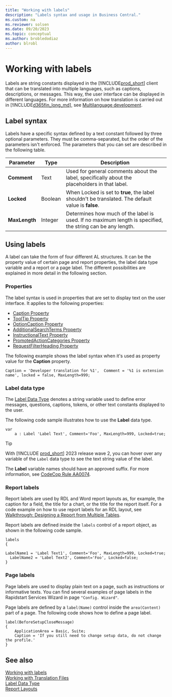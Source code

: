 ```yaml
---
title: "Working with labels"
description: "Labels syntax and usage in Business Central."
ms.custom: na
ms.reviewer: solsen
ms.date: 09/20/2023
ms.topic: conceptual
ms.author: brobledodiaz
author: blrobl
---
```


# Working with labels

Labels are string constants displayed in the [!INCLUDE[prod_short](includes/prod_short.md)] client that can be translated into multiple languages, such as captions, descriptions, or messages. This way, the user interface can be displayed in different languages. For more information on how translation is carried out in [!INCLUDE[d365fin_long_md](includes/d365fin_long_md.md)], see [Multilanguage development](devenv-work-with-translation-files.md).

## Label syntax

Labels have a specific syntax defined by a text constant followed by three optional parameters. They must be comma-separated, but the order of the parameters isn't enforced. The parameters that you can set are described in the following table.

| Parameter   | Type  | Description|
|-------------|-------|--------------|
|**Comment**  |Text   | Used for general comments about the label, specifically about the placeholders in that label.|
|**Locked**   |Boolean| When Locked is set to **true**, the label shouldn't be translated. The default value is **false**.|
|**MaxLength**|Integer| Determines how much of the label is used. If no maximum length is specified, the string can be any length.|

## Using labels

A label can take the form of four different AL structures. It can be the property value of certain page and report properties, the label data type variable and a report or a page label. The different possibilities are explained in more detail in the following section.

### Properties

The label syntax is used in properties that are set to display text on the user interface. It applies to the following properties:

- [Caption Property](properties/devenv-caption-property.md)
- [ToolTip Property](properties/devenv-tooltip-property.md)
- [OptionCaption Property](properties/devenv-optioncaption-property.md)
- [AdditionalSearchTerms Property](properties/devenv-additionalsearchterms-property.md)
- [InstructionalText Property](properties/devenv-instructionaltext-property.md)
- [PromotedActionCategories Property](properties/devenv-promotedactioncategories-property.md)
- [RequestFilterHeading Property](properties/devenv-requestfilterheading-property.md)

The following example shows the label syntax when it's used as property value for the **Caption** property.

```AL
Caption = 'Developer translation for %1',  Comment = '%1 is extension name', locked = false, MaxLength=999;
```

### Label data type

The [Label Data Type](methods-auto/label/label-data-type.md) denotes a string variable used to define error messages, questions, captions, tokens, or other text constants displayed to the user. 

The following code sample illustrates how to use the **Label** data type.

```AL
var
    a : Label 'Label Text', Comment='Foo', MaxLength=999, Locked=true;
```

> [!TIP]  
> With [!INCLUDE [prod_short](includes/prod_short.md)] 2023 release wave 2, you can hover over any variable of the `Label` data type to see the text string value of the label.

The **Label** variable names should have an approved suffix. For more information, see [CodeCop Rule AA0074](analyzers/codecop-aa0074.md).


### Report labels

Report labels are used by RDL and Word report layouts as, for example, the caption for a field, the title for a chart, or the title for the report itself. For a code example on how to use report labels for an RDL layout, see [Walkthrough: Designing a Report from Multiple Tables](devenv-walktrough-designing-reports-multiple-tables.md).

Report labels are defined inside the `labels` control of a report object, as shown in the following code sample.

```AL
labels
{
  LabelName1 = 'Label Text1', Comment='Foo', MaxLength=999, Locked=true;
  LabelName2 = 'Label Text2', Comment='Foo', Locked=false;
} 
```

### Page labels

Page labels are used to display plain text on a page, such as instructions or informative texts. You can find several examples of page labels in the Rapidstart Services Wizard in page `"Config. Wizard"`.

Page labels are defined by a `label(Name)` control inside the `area(Content)` part of a page. The following code shows how to define a page label.

```AL
label(BeforeSetupCloseMessage)
{
    ApplicationArea = Basic, Suite;
    Caption = 'If you still need to change setup data, do not change the profile.'
}
```

## See also

[Working with labels](devenv-using-labels.md)    
[Working with Translation Files](devenv-work-with-translation-files.md)  
[Label Data Type](methods-auto/label/label-data-type.md)   
[Report Layouts](devenv-report-design-overview.md#report-layouts)
